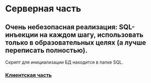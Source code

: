 # Серверная часть

## Очень небезопасная реализация: SQL-инъекции на каждом шагу, использовать только в образовательных целях (а лучше переписать полностью).

Скрипт для инициализации БД находится в папке SQL.

### [Клиентская часть](https://github.com/AXE38/FOB_CLIENT)
